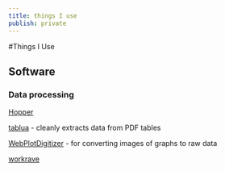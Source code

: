 ```yaml
--- 
title: things I use
publish: private
---
```


#Things I Use

## Software

### Data processing

[Hopper](https://www.hopper.com)
 
[tablua](https://github.com/tabulapdf/tabula) - cleanly extracts data from PDF tables

[WebPlotDigitizer](https://apps.automeris.io/wpd/) - for converting images of graphs to raw data

[workrave](https://github.com/rcaelers/workrave)
